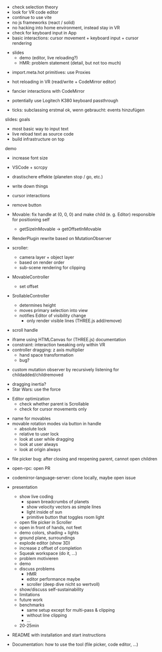 + check selection theory
+ look for VR code editor
+ continue to use vite
+ no js frameworks (react / solid)
+ no hacking into home environment, instead stay in VR
+ check for keyboard input in App
+ basic interactions: cursor movement + keyboard input + cursor rendering
- slides
  - demo (editor, live reloading?)
  - HMR: problem statement (detail, but not too much)
+ import.meta.hot primitives: use Proxies
+ hot reloading in VR (read/write + CodeMirror editor)

+ fancier interactions with CodeMirror
- potentially use Logitech K380 keyboard passthrough

+ ticks: subclassing erstmal ok, wenn gebraucht: events hinzufügen

slides: goals
- most basic way to input text
- live reload text as source code
- build infrastructure on top

demo
+ increase font size
+ VSCode + scrcpy
+ drastischere effekte (planeten stop / go, etc.)

+ write down things
+ cursor interactions
+ remove button
+ Movable: fix handle at (0, 0, 0) and make child (e. g. Editor) responsible for positioning self
  + getSizeInMovable -> getOffsetInMovable
+ RenderPlugin rewrite based on MutationObserver
+ scroller:
  + camera layer + object layer
  - based on render order
  - sub-scene rendering for clipping
+ MovableController
  + set offset
+ SrollableController
  + determines height
  + moves primary selection into view
  + notifies Editor of visibility change
    + only render visible lines (THREE.js add/remove)
+ scroll handle
- iframe using HTMLCanvas for (THREE.js) documentation
- constraint: interaction tweaking only within VR
- controller dragging: z axis multiplier
  - hand space transformation
  - bug?
+ custom mutation observer by recursively listening for childadded/childremoved
- dragging inertia?
- Star Wars: use the force
+ Editor optimization
  + check whether parent is Scrollable
  + check for cursor movements only
- name for movables
- movable rotation modes via button in handle
  - absolute lock
  - relative to user lock
  - look at user while dragging
  - look at user always
  - look at origin always
+ file picker bug: after closing and reopening parent, cannot open children

- open-rpc: open PR
- codemirror-language-server: clone locally, maybe open issue

- presentation
  - show live coding
    - spawn breadcrumbs of planets
    - show velocity vectors as simple lines
    + light inside of sun
    + primitive button that toggles room light
  + open file picker in Scroller
  + open in front of hands, not feet
  + demo colors, shading + lights
  + ground plane, surroundings
  - explode editor (show 3D)
  + increase z offset of completion
  + Squeak workspace (do it, ...)

  - problem motivieren
  - demo
  - discuss problems
    - HMR
    - editor performance maybe
    - scroller (deep dive nicht so wertvoll)
  - show/discuss self-sustainability
  - limitations
  - future work
  - benchmarks
    - same setup except for multi-pass & clipping
    - without line clipping
    - ...
  - 20-25min

- README with installation and start instructions
- Documentation: how to use the tool (file picker, code editor, ...)
